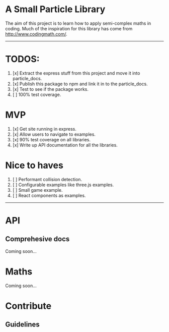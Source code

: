 # A Small Particle Library

The aim of this project is to learn how to apply semi-complex maths in coding.
Much of the inspiration for this library has come from http://www.codingmath.com/.

---

# TODOS:

1. [x] Extract the express stuff from this project and move it into particle_docs.
2. [x] Publish this package to npm and link it in to the particle_docs.
3. [x] Test to see if the package works.
4. [ ] 100% test coverage.

# MVP 

1. [x] Get site running in express.
2. [x] Allow users to navigate to examples.
3. [x] 90% test coverage on all libraries. 
4. [x] Write up API documentation for all the libraries.

# Nice to haves

1. [ ] Performant collision detection.
2. [ ] Configurable examples like three.js examples.
3. [ ] Small game example.
4. [ ] React components as examples.

---

# API
 
## Comprehesive docs

Coming soon...

# Maths

Coming soon...

# Contribute

## Guidelines



